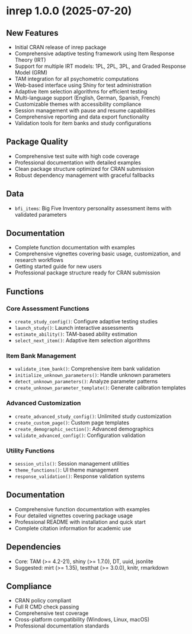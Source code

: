 # inrep 1.0.0 (2025-07-20)

## New Features

* Initial CRAN release of inrep package
* Comprehensive adaptive testing framework using Item Response Theory (IRT)
* Support for multiple IRT models: 1PL, 2PL, 3PL, and Graded Response Model (GRM)
* TAM integration for all psychometric computations
* Web-based interface using Shiny for test administration
* Adaptive item selection algorithms for efficient testing
* Multi-language support (English, German, Spanish, French)
* Customizable themes with accessibility compliance
* Session management with pause and resume capabilities
* Comprehensive reporting and data export functionality
* Validation tools for item banks and study configurations

## Package Quality

* Comprehensive test suite with high code coverage
* Professional documentation with detailed examples
* Clean package structure optimized for CRAN submission
* Robust dependency management with graceful fallbacks

## Data

* `bfi_items`: Big Five Inventory personality assessment items with validated parameters

## Documentation

* Complete function documentation with examples
* Comprehensive vignettes covering basic usage, customization, and research workflows
* Getting started guide for new users
* Professional package structure ready for CRAN submission

## Functions

### Core Assessment Functions
* `create_study_config()`: Configure adaptive testing studies
* `launch_study()`: Launch interactive assessments
* `estimate_ability()`: TAM-based ability estimation
* `select_next_item()`: Adaptive item selection algorithms

### Item Bank Management
* `validate_item_bank()`: Comprehensive item bank validation
* `initialize_unknown_parameters()`: Handle unknown parameters
* `detect_unknown_parameters()`: Analyze parameter patterns
* `create_unknown_parameter_template()`: Generate calibration templates

### Advanced Customization
* `create_advanced_study_config()`: Unlimited study customization
* `create_custom_page()`: Custom page templates
* `create_demographic_section()`: Advanced demographics
* `validate_advanced_config()`: Configuration validation

### Utility Functions
* `session_utils()`: Session management utilities
* `theme_functions()`: UI theme management
* `response_validation()`: Response validation systems

## Documentation

* Comprehensive function documentation with examples
* Four detailed vignettes covering package usage
* Professional README with installation and quick start
* Complete citation information for academic use

## Dependencies

* Core: TAM (>= 4.2-21), shiny (>= 1.7.0), DT, uuid, jsonlite
* Suggested: mirt (>= 1.35), testthat (>= 3.0.0), knitr, rmarkdown

## Compliance

* CRAN policy compliant
* Full R CMD check passing
* Comprehensive test coverage
* Cross-platform compatibility (Windows, Linux, macOS)
* Professional documentation standards
